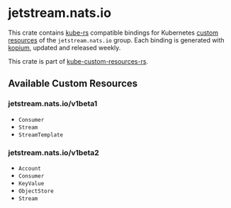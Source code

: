<!--
SPDX-FileCopyrightText: The kube-custom-resources-rs Authors
SPDX-License-Identifier: 0BSD
 -->

# jetstream.nats.io

This crate contains [kube-rs](https://kube.rs/) compatible bindings for Kubernetes [custom resources](https://kubernetes.io/docs/tasks/extend-kubernetes/custom-resources/custom-resource-definitions/) of the `jetstream.nats.io` group. Each binding is generated with [kopium](https://github.com/kube-rs/kopium), updated and released weekly.

This crate is part of [kube-custom-resources-rs](https://github.com/metio/kube-custom-resources-rs).

## Available Custom Resources

### jetstream.nats.io/v1beta1
- `Consumer`
- `Stream`
- `StreamTemplate`
### jetstream.nats.io/v1beta2
- `Account`
- `Consumer`
- `KeyValue`
- `ObjectStore`
- `Stream`
